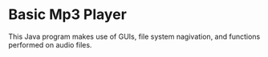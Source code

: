 # Basic Mp3 Player

This Java program makes use of GUIs, file system nagivation, and functions performed on audio files.

